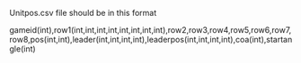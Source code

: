 Unitpos.csv file should be in this format

gameid(int),row1(int,int,int,int,int,int,int,int),row2,row3,row4,row5,row6,row7,row8,pos(int,int),leader(int,int,int,int),leaderpos(int,int,int,int),coa(int),startangle(int)
